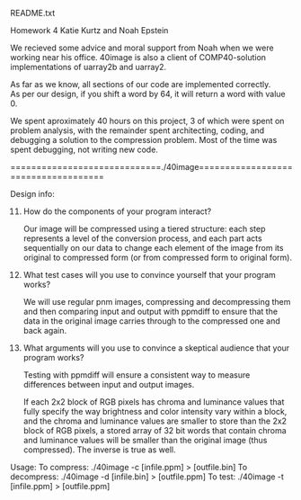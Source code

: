 README.txt 

Homework 4
Katie Kurtz and Noah Epstein

We recieved some advice and moral support from Noah when we were working near
his office. 40image is also a client of COMP40-solution implementations of 
uarray2b and uarray2. 

As far as we know, all sections of our code are implemented correctly.  
As per our design, if you shift a word by 64, it will return a word with
value 0.

We spent aproximately 40 hours on this project, 3 of which were spent on 
problem analysis, with the remainder spent architecting, coding, and debugging
a solution to the compression problem. Most of the time was spent debugging, 
not writing new code. 

=============================./40image====================================

Design info:

11. How do the components of your program interact? 

    Our image will be compressed using a tiered structure: each step
    represents a level of the conversion process, and each part acts
    sequentially on our data to change each element of the image from its
    original to compressed form (or from compressed form to original form).

12. What test cases will you use to convince yourself that your program works?

    We will use regular pnm images, compressing and decompressing them and
    then comparing input and output with ppmdiff to ensure that the data in
    the original image carries through to the compressed one and back again.

13. What arguments will you use to convince a skeptical audience that your
    program works?

    Testing with ppmdiff will ensure a consistent way to measure differences
    between input and output images.

    If each 2x2 block of RGB pixels has chroma and luminance values that fully
    specify the way brightness and color intensity vary within a block, and
    the chroma and luminance values are smaller to store than the 2x2 block of
    RGB pixels, a stored array of 32 bit words that contain chroma and
    luminance values will be smaller than the original image (thus
    compressed). The inverse is true as well. 
 
Usage:          To compress:    ./40image -c [infile.ppm] > [outfile.bin]
                To decompress:  ./40image -d [infile.bin] > [outfile.ppm]
                To test:        ./40image -t [infile.ppm] > [outfile.ppm]